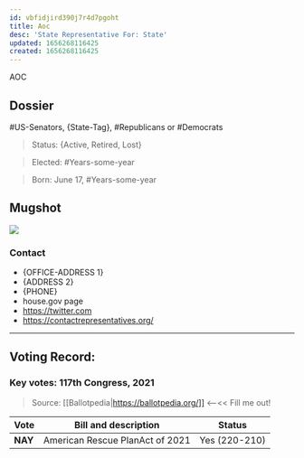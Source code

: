 ```yaml
---
id: vbfidjird390j7r4d7pgoht
title: Aoc
desc: 'State Representative For: State'
updated: 1656268116425
created: 1656268116425
---
```


AOC

## Dossier

#US-Senators, {State-Tag}, #Republicans or #Democrats

> Status: {Active, Retired, Lost}

> Elected: #Years-some-year

> Born: June 17, #Years-some-year

## Mugshot

![](/assets/images/2022-06-26-09-22-42.png)

### Contact

- {OFFICE-ADDRESS 1}
- {ADDRESS 2}
- {PHONE}
- house.gov page
- https://twitter.com
- https://contactrepresentatives.org/

---

## Voting Record:

### Key votes: 117th Congress, 2021

> Source: [[Ballotpedia|https://ballotpedia.org/]] <--<< Fill me out!

| Vote    | Bill and description            | Status        |
| ------- | ------------------------------- | ------------- |
| **NAY** | American Rescue PlanAct of 2021 | Yes (220-210) |

